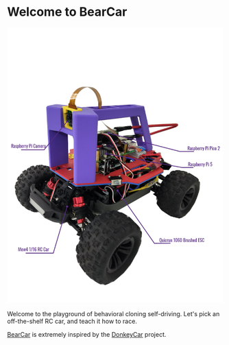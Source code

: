 # Welcome to BearCar

![bearcar](images/bearcar_annotate.png)

Welcome to the playground of behavioral cloning self-driving.
Let's pick an off-the-shelf RC car, and teach it how to race.

[BearCar](https://github.com/UCAEngineeringPhysics/BearCar) is extremely inspired by the [DonkeyCar](https://github.com/autorope/donkeycar) project.
